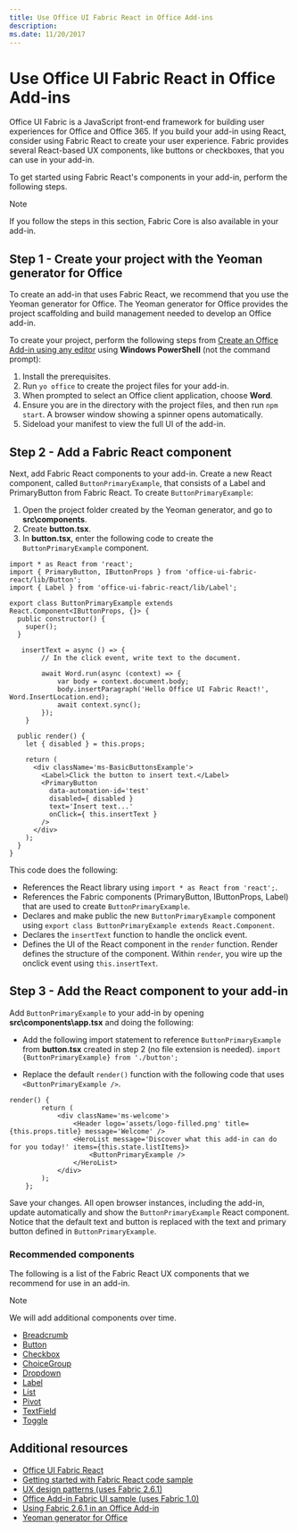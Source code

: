 ```yaml
---
title: Use Office UI Fabric React in Office Add-ins
description: 
ms.date: 11/20/2017 
---
```




# Use Office UI Fabric React in Office Add-ins

Office UI Fabric is a JavaScript front-end framework for building user experiences for Office and Office 365. If you build your add-in using React, consider using Fabric React to create your user experience. Fabric provides several React-based UX components, like buttons or checkboxes, that you can use in your add-in. 

To get started using Fabric React's components in your add-in, perform the following steps.

> [!NOTE]
> If you follow the steps in this section, Fabric Core is also available in your add-in.

## Step 1 - Create your project with the Yeoman generator for Office

To create an add-in that uses Fabric React, we recommend that you use the Yeoman generator for Office. The Yeoman generator for Office provides the project scaffolding and build management needed to develop an Office add-in. 

To create your project, perform the following steps from [Create an Office Add-in using any editor](https://dev.office.com/docs/add-ins/get-started/create-an-office-add-in-using-any-editor) using **Windows PowerShell** (not the command prompt): 

1. Install the prerequisites.
2. Run `yo office` to create the project files for your add-in. 
3. When prompted to select an Office client application, choose **Word**. 
4. Ensure you are in the directory with the project files, and then run `npm start`. A browser window showing a spinner opens automatically.
5. Sideload your manifest to view the full UI of the add-in.    

## Step 2 - Add a Fabric React component

Next, add Fabric React components to your add-in. Create a new React component, called `ButtonPrimaryExample`, that consists of a Label and PrimaryButton from Fabric React. To create `ButtonPrimaryExample`:

1. Open the project folder created by the Yeoman generator, and go to **src\components**.
2. Create **button.tsx**.
3. In **button.tsx**, enter the following code to create the `ButtonPrimaryExample` component. 

```
import * as React from 'react';
import { PrimaryButton, IButtonProps } from 'office-ui-fabric-react/lib/Button';
import { Label } from 'office-ui-fabric-react/lib/Label';

export class ButtonPrimaryExample extends React.Component<IButtonProps, {}> {
  public constructor() {
    super();
  }

   insertText = async () => {
        // In the click event, write text to the document. 

        await Word.run(async (context) => {
            var body = context.document.body;  
            body.insertParagraph('Hello Office UI Fabric React!', Word.InsertLocation.end);  
            await context.sync();
        });
    }

  public render() {
    let { disabled } = this.props;

    return (
      <div className='ms-BasicButtonsExample'>
        <Label>Click the button to insert text.</Label>
        <PrimaryButton
          data-automation-id='test'
          disabled={ disabled }
          text='Insert text...'
          onClick={ this.insertText }
        />
      </div>
    );
  }
}
```
This code does the following:

- References the React library using `import * as React from 'react';`.
- References the Fabric components (PrimaryButton, IButtonProps, Label) that are used to create `ButtonPrimaryExample`. 
- Declares and make public the new `ButtonPrimaryExample` component using `export class ButtonPrimaryExample extends React.Component`. 
- Declares the `insertText` function to handle the onclick event. 
- Defines the UI of the React component in the `render` function. Render defines the structure of the component. Within `render`, you wire up the onclick event using `this.insertText`.

## Step 3 - Add the React component to your add-in 

Add `ButtonPrimaryExample` to your add-in by opening **src\components\app.tsx** and doing the following: 

- Add the following import statement to reference `ButtonPrimaryExample` from **button.tsx** created in step 2 (no file extension is needed). 
`
import {ButtonPrimaryExample} from './button';
` 

- Replace the default `render()` function with the following code that uses `<ButtonPrimaryExample />`. 
```
render() {
        return (
            <div className='ms-welcome'>
                <Header logo='assets/logo-filled.png' title={this.props.title} message='Welcome' />
                <HeroList message='Discover what this add-in can do for you today!' items={this.state.listItems}>                    
                    <ButtonPrimaryExample />
                </HeroList>
            </div>
        );
    };
```

Save your changes. All open browser instances, including the add-in, update automatically and show the `ButtonPrimaryExample` React component. Notice that the default text and button is replaced with the text and primary button defined in `ButtonPrimaryExample`. 
	
### Recommended components

The following is a list of the Fabric React UX components that we recommend for use in an add-in.  

> [!NOTE]
> We will add additional components over time. 

- [Breadcrumb](breadcrumb.md)
- [Button](button.md)
- [Checkbox](checkbox.md)
- [ChoiceGroup](choicegroup.md)
- [Dropdown](dropdown.md)
- [Label](label.md)
- [List](list.md)
- [Pivot](pivot.md)
- [TextField](textfield.md)
- [Toggle](toggle.md)

## Additional resources

- [Office UI Fabric React](https://dev.office.com/fabric#/)
- [Getting started with Fabric React code sample](https://github.com/OfficeDev/Word-Add-in-GettingStartedFabricReact)
- [UX design patterns (uses Fabric 2.6.1)](https://github.com/OfficeDev/Office-Add-in-UX-Design-Patterns-Code) 
- [Office Add-in Fabric UI sample (uses Fabric 1.0)](https://github.com/OfficeDev/Office-Add-in-Fabric-UI-Sample) 
- [Using Fabric 2.6.1 in an Office Add-in](https://dev.office.com/docs/add-ins/design/ui-elements/using-office-ui-fabric)
- [Yeoman generator for Office](https://github.com/OfficeDev/generator-office)
 

